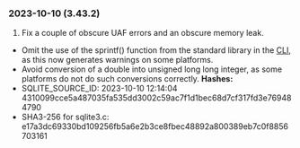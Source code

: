 ### 2023\-10\-10 (3\.43\.2\)

1. Fix a couple of obscure UAF errors and an obscure memory leak.
- Omit the use of the sprintf() function from the standard library
 in the [CLI](cli.html), as this now generates warnings on some platforms.
- Avoid conversion of a double into unsigned long long integer, as
 some platforms do not do such conversions correctly.
**Hashes:**
- SQLITE\_SOURCE\_ID: 2023\-10\-10 12:14:04 4310099cce5a487035fa535dd3002c59ac7f1d1bec68d7cf317fd3e769484790
- SHA3\-256 for sqlite3\.c: e17a3dc69330bd109256fb5a6e2b3ce8fbec48892a800389eb7c0f8856703161




